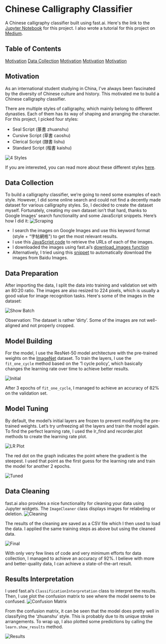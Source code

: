 # Chinese Calligraphy Classifier
A Chinese calligraphy classifier built using fast.ai. 
Here's the link to the [Jupyter Notebook](https://nbviewer.jupyter.org/github/richardcsuwandi/chinese-calligraphy-classifier/blob/master/Chinese%20Calligraphy%20Classifier.ipynb) for this project.
I also wrote a tutorial for this project on [Medium](https://towardsdatascience.com/i-taught-my-computer-to-classify-chinese-calligraphy-styles-4d0160478ce1).

## Table of Contents
[Motivation](https://github.com/richardcsuwandi/chinese-calligraphy-classifier##motivation)
[Data Collection](https://github.com/richardcsuwandi/chinese-calligraphy-classifier##data-collection)
[Motivation](https://github.com/richardcsuwandi/chinese-calligraphy-classifier##Motivation)
[Motivation](https://github.com/richardcsuwandi/chinese-calligraphy-classifier##Motivation)
[Motivation](https://github.com/richardcsuwandi/chinese-calligraphy-classifier##Motivation)

## Motivation
As an international student studying in China, I’ve always been fascinated by the diversity of Chinese culture and history.
This motivated me to build a Chinese calligraphy classifier.

There are multiple styles of calligraphy, which mainly belong to different dynasties. Each of them has its way of shaping and arranging the character. 
For this project, I picked four styles:
- Seal Script (篆書 zhuanshu)
- Cursive Script (草書 caoshu)
- Clerical Script (隸書 lishu)
- Standard Script (楷書 kaishu)

![4 Styles](https://github.com/richardcsuwandi/chinese-calligraphy-classifier/blob/master/images/4_styles.jpg?raw=true)

If you are interested, you can read more about these different styles [here](https://en.wikipedia.org/wiki/Chinese_script_styles).

## Data Collection
To build a calligraphy classifier, we’re going to need some examples of each style. 
However, I did some online search and could not find a decently made dataset for various calligraphy styles. 
So, I decided to create the dataset myself. 
Fortunately, creating my own dataset isn’t that hard, thanks to Google Images’ search functionality and some JavaScript snippets. 
Here’s how I did it:
![Scraping](https://github.com/richardcsuwandi/chinese-calligraphy-classifier/blob/master/images/scraping.png?raw=true)

- I search the images on Google Images and use this keyword format (style + “字帖網格") to get the most relevant results.
- I use this [JavaScript code](https://gist.github.com/richardcsuwandi/ca7387d01407366b5b62d9b364e07765) to retrieve the URLs of each of the images.
- I downloaded the images using fast.ai’s [download_images function](https://gist.github.com/richardcsuwandi/88281f8a006290e947483b8a8103fca4) 
- Alternatively, I tried using this [snippet](https://gist.github.com/richardcsuwandi/f006b144801e2b5b2aef77ef3166d870) to automatically download the images from Baidu Images.

## Data Preparation
After importing the data, I split the data into training and validation set with an 80:20 ratio. 
The images are also resized to 224 pixels, which is usually a good value for image recognition tasks.
Here's some of the images in the dataset:

![Show Batch](https://github.com/richardcsuwandi/chinese-calligraphy-classifier/blob/master/images/show_img.png?raw=true)

Observation: The dataset is rather ‘dirty’. Some of the images are not well-aligned and not properly cropped.

## Model Building
For the model, I use the ResNet-50 model architecture with the pre-trained weights on the [ImageNet](http://www.image-net.org/) dataset.
To train the layers, I use the `fit_one_cycle` method based on the ‘1 cycle policy’, which basically changes the learning rate over time to achieve better results.

![Initial](https://github.com/richardcsuwandi/chinese-calligraphy-classifier/blob/master/images/initial.png?raw=true)

After 3 epochs of `fit_one_cycle`, I managed to achieve an accuracy of 82% on the validation set.

## Model Tuning
By default, the model’s initial layers are frozen to prevent modifying the pre-trained weights. 
Let’s try unfreezing all the layers and train the model again.
To find the perfect learning rate, I used the lr_find and recorder.plot methods to create the learning rate plot.

![LR Plot](https://github.com/richardcsuwandi/chinese-calligraphy-classifier/blob/master/images/lr_plot.png?raw=true)

The red dot on the graph indicates the point where the gradient is the steepest. 
I used that point as the first guess for the learning rate and train the model for another 2 epochs.

![Tuned](https://github.com/richardcsuwandi/chinese-calligraphy-classifier/blob/master/images/tuned.png?raw=true)

## Data Cleaning
fast.ai also provides a nice functionality for cleaning your data using Jupyter widgets. 
The `ImageCleaner` class displays images for relabeling or deletion.
![Cleaning](https://github.com/richardcsuwandi/chinese-calligraphy-classifier/blob/master/images/cleaning.png?raw=true)

The results of the cleaning are saved as a CSV file which I then used to load the data.
I applied the same training steps as above but using the cleaned data.

![Final](https://github.com/richardcsuwandi/chinese-calligraphy-classifier/blob/master/images/final.png?raw=true)

With only very few lines of code and very minimum efforts for data collection, I managed to achieve an accuracy of 92%. 
I believe with more and better-quality data, I can achieve a state-of-the-art result.

## Results Interpretation
I used fast.ai’s `ClassificationInterpretation` class to interpret the results.
Then, I use plot the confusion matrix to see where the model seems to be confused.
![Confusion Matrix](https://github.com/richardcsuwandi/chinese-calligraphy-classifier/blob/master/images/conf_mat.png?raw=true)

From the confusion matrix, it can be seen that the model does pretty well in classifying the ‘zhuanshu’ style. 
This is probably due to its unique stroke arrangements. 
To wrap up, I also plotted some predictions by calling the `learn.show_results` method.

![Results](https://github.com/richardcsuwandi/chinese-calligraphy-classifier/blob/master/images/res.png?raw=true)
